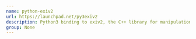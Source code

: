 ```yaml
---
name: python-exiv2
url: https://launchpad.net/py3exiv2
description: Python3 binding to exiv2, the C++ library for manipulation of EXIF, IPTC and XMP image metadata. URL : https://launchpad.net/py3exiv2 Groups : None
group: None
---
```

